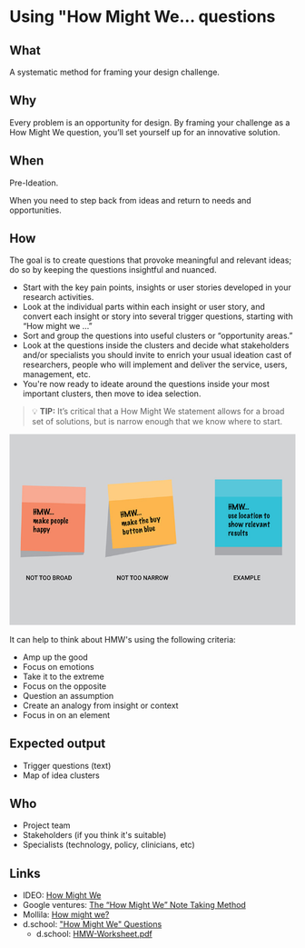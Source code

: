 # Using "How Might We... questions

## What
A systematic method for framing your design challenge.

## Why
Every problem is an opportunity for design. By framing your challenge as a How Might We question, you’ll set yourself up for an innovative solution.

## When
Pre-Ideation.

When you need to step back from ideas and return to needs and opportunities.

## How
The goal is to create questions that provoke meaningful and relevant ideas; do so by keeping the questions insightful and nuanced.


- Start with the key pain points, insights or user stories developed in your research activities.
- Look at the individual parts within each insight or user story, and convert each insight or story into several trigger questions, starting with “How might we …”
- Sort and group the questions into useful clusters or “opportunity areas.”
- Look at the questions inside the clusters and decide what stakeholders and/or specialists you should invite to enrich your usual ideation cast of researchers, people who will implement and deliver the service, users, management, etc.
- You're now ready to ideate around the questions inside your most important clusters, then move to idea selection.

> 💡 **TIP:** It’s critical that a How Might We statement allows for a broad set of solutions, but is narrow enough that we know where to start.

![Getting the scope right](../images/hmw_examples_.jpg)

It can help to think about HMW's using the following criteria:

- Amp up the good
- Focus on emotions
- Take it to the extreme
- Focus on the opposite
- Question an assumption
- Create an analogy from insight or context
- Focus in on an element

## Expected output
- Trigger questions (text)
- Map of idea clusters

## Who
- Project team
- Stakeholders (if you think it's suitable)
- Specialists (technology, policy, clinicians, etc)

## Links

- IDEO: [How Might We](http://www.designkit.org/methods/3)
- Google ventures: [The “How Might We” Note Taking Method](https://designsprintkit.withgoogle.com/methods/understand/hmw-directions/)
- Mollila: [How might we?](https://toolkit.mozilla.org/method/how-might-we/)
- d.school: ["How Might We" Questions](https://dschool.stanford.edu/resources/how-might-we-questions?rq=how%20might%20we)
  - d.school: [HMW-Worksheet.pdf](../pdfs/HMW-Worksheet.pdf)

